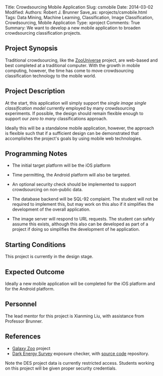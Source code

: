 Title: Crowdsourcing Mobile Application
Slug: csmobile
Date: 2014-03-02
Modified: 
Authors: Robert J. Brunner
Save_as: xprojects/csmobile.html
Tags: Data Mining, Machine Learning, Classification, Image Classification, Crowdsourcing, Mobile Application 
Type: xproject
Comments: True
Summary: We want to develop a new mobile application to broaden crowdsourcing classification projects.

## Project Synopsis

Traditional crowdsourcing, like the
[ZooUniverse](https://www.zooniverse.org) project, are web-based and
best completed at a traditional computer. With the growth in mobile
computing, however, the time has come to move crowdsourcing
classification technology to the mobile world.

## Project Description

At the start, this application will simply support the _single image
single classification model_ currently employed by many crowdsourcing
experiments. If possible, the design should remain flexible enough to
support our _zero to many_ classifications approach.

Ideally this will be a standalone mobile application, however, the
approach is flexible such that if a sufficient design can be
demonstrated that accomplishes the project's goals by using mobile web
technologies.

## Programming Notes

- The initial target platform will be the iOS platform

- Time permitting, the Android platform will also be targeted.

- An optional security check should be implemented to support
crowdsourcing on non-public data.

- The database backend will be SQL-92 complaint. The student will not be
required to implement this, but may work on this also if it simplifies
the development of the overall application.

- The image server will respond to URL requests. The student can safely
assume this exists, although this also can be developed as part of a
project if doing so simplifies the development  of he application.

## Starting Conditions

This project is currently in the design stage.

## Expected Outcome

Ideally a new mobile application will be completed for the iOS platform
and for the Android platform.

## Personnel

The lead mentor for this project is Xianming Liu, with assistance from Professor Brunner.

## References

- [Galaxy Zoo](http://www.galaxyzoo.org) project 
- [Dark Energy Survey](http://eyeball.erinsheldon.net/index.html) exposure checker, with
[source code](https://github.com/pmelchior/des-exp-checker) repository.

Note the DES project data is currently restricted access. Students
working on this project will be given proper security credentials.
